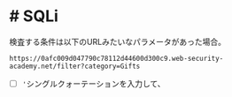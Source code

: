 # # SQLi
検査する条件は以下のURLみたいなパラメータがあった場合。
```url
https://0afc009d047790c78112d44600d300c9.web-security-academy.net/filter?category=Gifts
```
- [ ] `'`シングルクォーテーションを入力して、